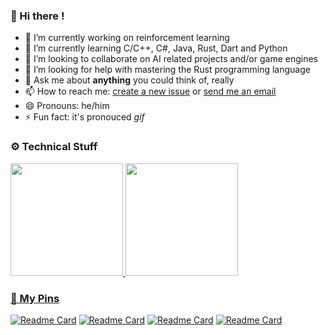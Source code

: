### 👋 Hi there !

<!-- **ThomasByr/ThomasByr** is a ✨ _special_ ✨ repository because its `README.md` (this file) appears on your GitHub profile. -->

- 🔭 I’m currently working on reinforcement learning
- 🌱 I’m currently learning C/C++, C#, Java, Rust, Dart and Python
- 👯 I’m looking to collaborate on AI related projects and/or game engines
- 🤔 I’m looking for help with mastering the Rust programming language
- 💬 Ask me about **anything** you could think of, really
- 📫 How to reach me: [create a new issue](https://github.com/ThomasByr/ThomasByr/issues/new) or [send me an email](mailto:tbouyer2000@gmail.com)
- 😄 Pronouns: he/him
- ⚡ Fun fact: it's pronouced *gif*

### ⚙️ Technical Stuff

 <div>
  <a href="https://github.com/ThomasByr">
  <img height="180em" src="https://github-readme-stats.vercel.app/api?username=ThomasByr&show_icons=true&theme=github_dark&include_all_commits=true&count_private=true"/>
  <img height="180em" src="https://github-readme-stats.vercel.app/api/top-langs/?username=ThomasByr&layout=compact&langs_count=16&theme=github_dark"/>
</div>

### 📍 My Pins

[![Readme Card](https://github-readme-stats.vercel.app/api/pin/?username=ThomasByr&repo=discord-compiler-bot&theme=github_dark&show_owner=true)](https://github.com/ThomasByr/discord-compiler-bot) [![Readme Card](https://github-readme-stats.vercel.app/api/pin/?username=ThomasByr&repo=YOLO_crop&theme=github_dark&show_owner=true)](https://github.com/ThomasByr/YOLO_crop)
[![Readme Card](https://github-readme-stats.vercel.app/api/pin/?username=ThomasByr&repo=galapsbs&theme=github_dark&show_owner=true)](https://github.com/ThomasByr/galapsbs) [![Readme Card](https://github-readme-stats.vercel.app/api/pin/?username=ThomasByr&repo=SoS2MIPS&theme=github_dark&show_owner=true)](https://github.com/ThomasByr/SoS2MIPS)
